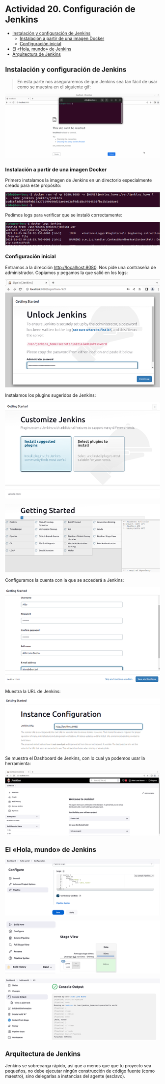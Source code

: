 # Actividad 20. Configuración de Jenkins <!-- omit in toc -->

- [Instalación y configuración de Jenkins](#instalación-y-configuración-de-jenkins)
  - [Instalación a partir de una imagen Docker](#instalación-a-partir-de-una-imagen-docker)
  - [Configuración inicial](#configuración-inicial)
- [El «Hola, mundo» de Jenkins](#el-hola-mundo-de-jenkins)
- [Arquitectura de Jenkins](#arquitectura-de-jenkins)


## Instalación y configuración de Jenkins

> En esta parte nos aseguraremos de que Jenkins sea tan fácil de usar como se muestra en el siguiente gif:

![](imgs_n_gifs/jenkins_easy_access.gif)

### Instalación a partir de una imagen Docker

Primero instalamos la imagen de Jenkins en un directorio especialmente creado para este propósito:

![](imgs_n_gifs/2023-01-04-23-19-05.png)

Pedimos logs para verificar que se instaló correctamente:

![](imgs_n_gifs/2023-01-04-23-24-06.png)

### Configuración inicial

Entramos a la dirección <http://localhost:8080>. Nos pide una contraseña de administrador. Copiamos y pegamos la que salió en los logs:

![](imgs_n_gifs/2023-01-04-23-31-16.png)

Instalamos los plugins sugeridos de Jenkins:

![](imgs_n_gifs/2023-01-04-23-32-16.png)

![](imgs_n_gifs/2023-01-04-23-33-31.png)

Configuramos la cuenta con la que se accederá a Jenkins:

![](imgs_n_gifs/2023-01-04-23-53-53.png)

Muestra la URL de Jenkins:

![](imgs_n_gifs/2023-01-04-23-55-18.png)

Se muestra el Dashboard de Jenkins, con lo cual ya podemos usar la herramienta:

![](imgs_n_gifs/2023-01-04-23-56-31.png)

## El «Hola, mundo» de Jenkins

![](imgs_n_gifs/2023-01-05-11-06-32.png)

![](imgs_n_gifs/2023-01-05-11-13-03.png)

![](imgs_n_gifs/2023-01-05-11-14-07.png)

## Arquitectura de Jenkins

Jenkins se sobrecarga rápido, así que a menos que que tu proyecto sea pequeños, no debe ejecutar ningún construcción de código fuente (como maestro), sino delegarlas a instancias del agente (esclavo).


